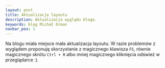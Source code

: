 ```yaml
---
layout: post
title: Aktualizacja layoutu
description: Aktualizacja wyglądu bloga.
keywords: blog Michał Orman
navbar_pos: 1
---
```

Na blogu miała miejsce mała aktualizacja layoutu. W razie problemów z wyglądem proponuję
skorzystanie z magicznego klawisza ``F5``, równie magicznego skrótu ``Ctrl + R`` albo
mniej magicznego kliknięcia odśwież w przeglądarce :).
